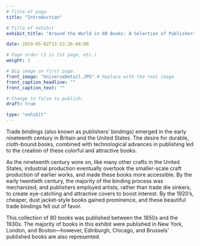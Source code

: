 ```yaml
---
# Title of page
title: "Introduction"

# Title of exhibit
exhibit_title: "Around the World in 80 Books: A Selection of Publishers Trade Bindings"

date: 2019-05-02T15:53:26-04:00

# Page order (1 is 1st page, etc.)
weight: 1 

# Big image on first page.
front_image: "UniverseDetail.JPG" # Replace with the real image
front_caption_headline: ""
front_caption_text: ""

# Change to false to publish.
draft: true

type: "exhibit"
---
```


Trade bindings (also known as publishers’ bindings) emerged in the early nineteenth century in Britain and the United States. The desire for durable, cloth-bound books, combined with technological advances in publishing led to the creation of these colorful and attractive books.  

As the nineteenth century wore on, like many other crafts in the United States, industrial production eventually overtook the smaller-scale craft production of earlier works, and made these books more accessible. By the early twentieth century, the majority of the binding process was mechanized, and publishers employed artists, rather than trade die sinkers, to create eye-catching and attractive covers to boost interest. By the 1920’s, cheaper, dust jacket-style books gained prominence, and these beautiful trade bindings fell out of favor.

This collection of 80 books was published between the 1850s and the 1930s. The majority of books in this exhibit were published in New York, London, and Boston—however, Edinburgh, Chicago, and Brussels’ published books are also represented.